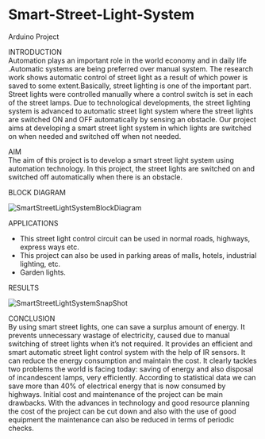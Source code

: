 # Smart-Street-Light-System
Arduino Project  

INTRODUCTION  
Automation plays an important role in the world economy and in daily life .Automatic systems are being preferred over manual system. The research work shows automatic control of street light as a result of which power is saved to some extent.Basically, street lighting is one of the important part. Street lights were controlled manually where a control switch is set in each of the street lamps. Due to technological developments, the street lighting system is advanced to automatic street light system where the street lights are switched ON and OFF automatically by sensing an obstacle. Our project aims at developing a smart street light system in which lights are switched on when needed and switched off when not needed.

AIM  
The aim of this project is to develop a smart street light system using automation technology. In this project, the street lights are switched on and switched off automatically when there is an obstacle.

BLOCK DIAGRAM  

![SmartStreetLightSystemBlockDiagram](https://user-images.githubusercontent.com/47881212/150667170-3c4dd998-ead7-405b-8910-d96d4f2b808c.png)  

APPLICATIONS  

- This street light control circuit can be used in normal roads, highways, express ways etc.
- This project can also be used in parking areas of malls, hotels, industrial lighting, etc.
- Garden lights.


RESULTS  

![SmartStreetLightSystemSnapShot](https://user-images.githubusercontent.com/47881212/150667214-3f2fd8e7-3075-40d1-b8e0-eef9acfeb981.png)  

CONCLUSION  
By using smart street lights, one can save a surplus amount of energy. It prevents unnecessary wastage of electricity, caused due to manual switching of street lights when it’s not required. It provides an efficient and smart automatic street light control system with the help of IR sensors. It can reduce the energy consumption and maintain the cost. It clearly tackles two problems the world is facing today: saving of energy and also disposal of incandescent lamps, very efficiently. According to statistical data we can save more than 40% of electrical energy that is now consumed by highways. Initial cost and maintenance of the project can be main drawbacks. With the advances in technology and good resource planning the cost of the project can be cut down and also with the use of good equipment the maintenance can also be reduced in terms of periodic checks.



